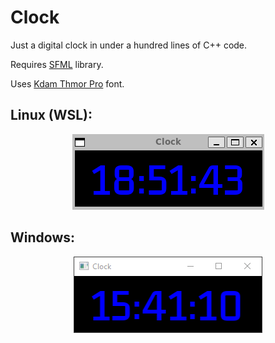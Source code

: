 # Clock

Just a digital clock in under a hundred lines of C++ code.

Requires [SFML](https://www.sfml-dev.org/) library.

Uses [Kdam Thmor Pro](https://fonts.google.com/specimen/Kdam+Thmor+Pro?preview.text=123456) font.

## Linux (WSL):

<p align="center">
<img src="screenshot.png"/>
</p>

## Windows:

<p align="center">
<img src="screenshot_win10.png"/>
</p>
